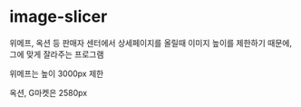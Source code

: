 # image-slicer

위메프, 옥션 등 판매자 센터에서 상세페이지를 올릴때 이미지 높이를 제한하기 때문에, 그에 맞게 잘라주는 프로그램

위메프는 높이 3000px 제한

옥션, G마켓은 2580px 
